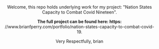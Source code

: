 <!DOCTYPE html>
<html>
  <head>
    <meta http-equiv="content-type" content="text/html; charset=UTF-8">
    
  </head>
  <body>
    <p style="text-align: center;">Welcome, this repo holds underlying work for
      my project: "Nation States Capacity to Combat Covid Nineteen".</p>
    <p style="text-align: center;"><b>The full project can be found here: https:</b>
      //www.brianfperry.com/portfolio/nation-states-capacity-to-combat-covid-19.</p>
    <p style="text-align: center;">Very Respectfully, brian</p>
    <p style="text-align: center;"><br>
    </p>
  </body>
</html>
